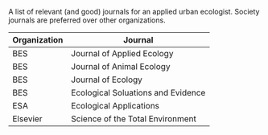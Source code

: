 A list of relevant (and good) journals for an applied urban ecologist.
Society journals are preferred over other organizations. 

| Organization | Journal | 
| ------------- | ------------- |
| BES | Journal of Applied Ecology | 
| BES | Journal of Animal Ecology |
| BES | Journal of Ecology |
| BES | Ecological Soluations and Evidence |
| ESA | Ecological Applications |
| Elsevier | Science of the Total Environment |
